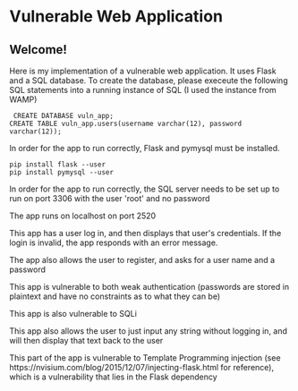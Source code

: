 # Vulnerable Web Application #

## Welcome! ##

<p> Here is my implementation of a vulnerable web application. It uses Flask and a SQL database. To create the database, please execeute the following SQL statements into a running instance of SQL (I used the instance from WAMP)</p>

``` CREATE DATABASE vuln_app;``` <br>
``` CREATE TABLE vuln_app.users(username varchar(12), password varchar(12)); ```

<p> In order for the app to run correctly, Flask and pymysql must be installed.</p>

```pip install flask --user``` <br>
```pip install pymysql --user```

<p>In order for the app to run correctly, the SQL server needs to be set up to run on port 3306 with the user 'root' and no password </p>
<p>The app runs on localhost on port 2520</p>
<p>This app has a user log in, and then displays that user's credentials. If the login is invalid, the app responds with an error message.</p>
<p>The app also allows the user to register, and asks for a user name and a password</p>
<p>This app is vulnerable to both weak authentication (passwords are stored in plaintext and have no constraints as to what they can be)</p>
<p>This app is also vulnerable to SQLi</p>

<p>This app also allows the user to just input any string without logging in, and will then display that text back to the user</p>
<p>This part of the app is vulnerable to Template Programming injection (see https://nvisium.com/blog/2015/12/07/injecting-flask.html for reference), which is a vulnerability that lies in the Flask dependency</p>